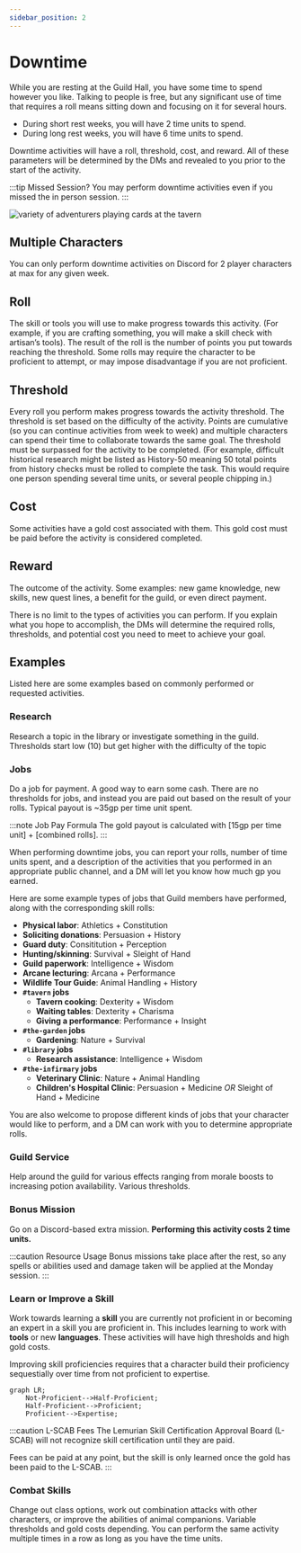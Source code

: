 ```yaml
---
sidebar_position: 2
---
```


# Downtime

While you are resting at the Guild Hall, you have some time to spend however you like.
Talking to people is free, but any significant use of time that requires a roll means sitting down and focusing on it for several hours.

- During short rest weeks, you will have 2 time units to spend.
- During long rest weeks, you will have 6 time units to spend.

Downtime activities will have a roll, threshold, cost, and reward.
All of these parameters will be determined by the DMs and revealed to you prior to the start of the activity.

:::tip Missed Session?
You may perform downtime activities even if you missed the in person session.
:::

![variety of adventurers playing cards at the tavern](downtime.png)

## Multiple Characters

You can only perform downtime activities on Discord for 2 player characters at max for any given week.

## Roll

The skill or tools you will use to make progress towards this activity. (For example, if you are crafting something, you will make a skill check with artisan’s tools). The result of the roll is the number of points you put towards reaching the threshold. Some rolls may require the character to be proficient to attempt, or may impose disadvantage if you are not proficient.

## Threshold

Every roll you perform makes progress towards the activity threshold. The threshold is set based on the difficulty of the activity. Points are cumulative (so you can continue activities from week to week) and multiple characters can spend their time to collaborate towards the same goal. The threshold must be surpassed for the activity to be completed. (For example, difficult historical research might be listed as History-50 meaning 50 total points from history checks must be rolled to complete the task. This would require one person spending several time units, or several people chipping in.)

## Cost

Some activities have a gold cost associated with them. This gold cost must be paid before the activity is considered completed.

## Reward

The outcome of the activity. Some examples: new game knowledge, new skills, new quest lines, a benefit for the guild, or even direct payment.

There is no limit to the types of activities you can perform. If you explain what you hope to accomplish, the DMs will determine the required rolls, thresholds, and potential cost you need to meet to achieve your goal.

## Examples

Listed here are some examples based on commonly performed or requested activities.

### Research

Research a topic in the library or investigate something in the guild. Thresholds start low (10) but get higher with the difficulty of the topic

### Jobs

Do a job for payment. A good way to earn some cash. There are no thresholds for jobs, and instead you are paid out based on the result of your rolls. Typical payout is ~35gp per time unit spent.

:::note Job Pay Formula
The gold payout is calculated with [15gp per time unit] + [combined rolls].
:::

When performing downtime jobs, you can report your rolls, number of time units spent, and a description of the activities that you performed in an appropriate public channel, and a DM will let you know how much gp you earned.

Here are some example types of jobs that Guild members have performed, along with the corresponding skill rolls:

- **Physical labor**: Athletics + Constitution
- **Soliciting donations**: Persuasion + History
- **Guard duty**: Consititution + Perception
- **Hunting/skinning**: Survival + Sleight of Hand
- **Guild paperwork**: Intelligence + Wisdom
- **Arcane lecturing**: Arcana + Performance
- **Wildlife Tour Guide**: Animal Handling + History
- **`#tavern` jobs**
  - **Tavern cooking**: Dexterity + Wisdom
  - **Waiting tables**: Dexterity + Charisma
  - **Giving a performance**: Performance + Insight
- **`#the-garden` jobs**
  - **Gardening**: Nature + Survival
- **`#library` jobs**
  - **Research assistance**: Intelligence + Wisdom
- **`#the-infirmary` jobs**
  - **Veterinary Clinic**: Nature + Animal Handling
  - **Children's Hospital Clinic**: Persuasion + Medicine _OR_ Sleight of Hand + Medicine

You are also welcome to propose different kinds of jobs that your character would like to perform, and a DM can work with you to determine appropriate rolls.

### Guild Service

Help around the guild for various effects ranging from morale boosts to increasing potion availability. Various thresholds.

### Bonus Mission

Go on a Discord-based extra mission. **Performing this activity costs 2 time units.**

:::caution Resource Usage
Bonus missions take place after the rest, so any spells or abilities used and damage taken will be applied at the Monday session.
:::

### Learn or Improve a Skill

Work towards learning a **skill** you are currently not proficient in or becoming an expert in a skill you are proficient in. This includes learning to work with **tools** or new **languages**. These activities will have high thresholds and high gold costs.

Improving skill proficiencies requires that a character build their proficiency sequestially over time from not proficient to expertise.

```mermaid
graph LR;
    Not-Proficient-->Half-Proficient;
    Half-Proficient-->Proficient;
    Proficient-->Expertise;
```

:::caution L-SCAB Fees
The Lemurian Skill Certification Approval Board (L-SCAB) will not recognize skill certification until they are paid.

Fees can be paid at any point, but the skill is only learned once the gold has been paid to the L-SCAB.
:::

### Combat Skills

Change out class options, work out combination attacks with other characters, or improve the abilities of animal companions.
Variable thresholds and gold costs depending.
You can perform the same activity multiple times in a row as long as you have the time units.
